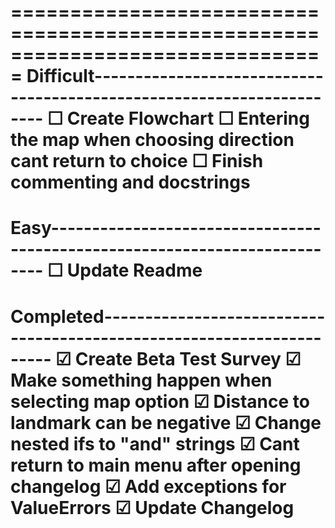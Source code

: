 ===============================================================================
Difficult----------------------------------------------------------------------
☐ Create Flowchart
☐ Entering the map when choosing direction cant return to choice
☐ Finish commenting and docstrings
===============================================================================
Easy---------------------------------------------------------------------------
☐ Update Readme
===============================================================================
Completed----------------------------------------------------------------------
☑ Create Beta Test Survey
☑ Make something happen when selecting map option
☑ Distance to landmark can be negative
☑ Change nested ifs to "and" strings
☑ Cant return to main menu after opening changelog
☑ Add exceptions for ValueErrors
☑ Update Changelog
===============================================================================
